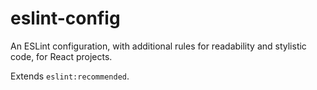 # eslint-config
An ESLint configuration, with additional rules for readability and stylistic code, for React projects. 

Extends `eslint:recommended`.